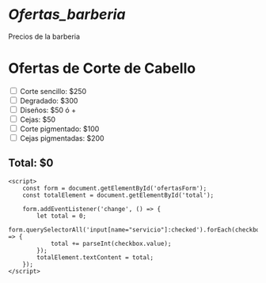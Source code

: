# _Ofertas_barberia_
Precios de la barberia 
<!DOCTYPE html>
<html lang="es">
<head>
    <meta charset="UTF-8">
    <meta name="viewport" content="width=device-width, initial-scale=1.0">
    <title>Ofertas de Corte de Cabello</title>
</head>
<body>
    <h1>Ofertas de Corte de Cabello</h1>
    <form id="ofertasForm">
        <label>
            <input type="checkbox" name="servicio" value="250"> Corte sencillo: $250
        </label><br>
        <label>
            <input type="checkbox" name="servicio" value="300"> Degradado: $300
        </label><br>
        <label>
            <input type="checkbox" name="servicio" value="50"> Diseños: $50 ó +
        </label><br>
        <label>
            <input type="checkbox" name="servicio" value="50"> Cejas: $50
        </label><br>
        <label>
            <input type="checkbox" name="servicio" value="100"> Corte pigmentado: $100
        </label><br>
        <label>
            <input type="checkbox" name="servicio" value="200"> Cejas pigmentadas: $200
        </label><br>
    </form>
    <h2>Total: $<span id="total">0</span></h2>

    <script>
        const form = document.getElementById('ofertasForm');
        const totalElement = document.getElementById('total');

        form.addEventListener('change', () => {
            let total = 0;
            form.querySelectorAll('input[name="servicio"]:checked').forEach(checkbox => {
                total += parseInt(checkbox.value);
            });
            totalElement.textContent = total;
        });
    </script>
</body>
</html>
